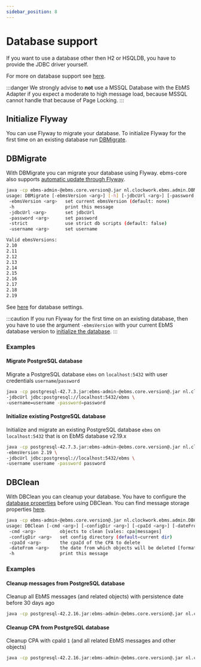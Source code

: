 ```yaml
---
sidebar_position: 8
---
```


# Database support

If you want to use a database other then H2 or HSQLDB, you have to provide the JDBC driver yourself.

For more on database support see [here](/ebms-core/database.md).

:::danger
We strongly advise to **not** use a MSSQL Database with the EbMS Adapter if you expect a moderate to high message load, because MSSQL cannot handle that because of Page Locking.
:::

## Initialize Flyway

You can use Flyway to migrate your database. To initialize Flyway for the first time on an existing database run [DBMigrate](#dbmigrate).

## DBMigrate

With DBMigrate you can migrate your database using Flyway. ebms-core also supports [automatic update through Flyway](/ebms-core/database.md#flyway).

```sh
java -cp ebms-admin-@ebms.core.version@.jar nl.clockwork.ebms.admin.DBMigrate -h
usage: DBMigrate [-ebmsVersion <arg>] [-h] [-jdbcUrl <arg>] [-password <arg>] [-strict] [-username <arg>]
 -ebmsVersion <arg>   set current ebmsVersion (default: none)
 -h                   print this message
 -jdbcUrl <arg>       set jdbcUrl
 -password <arg>      set password
 -strict              use strict db scripts (default: false)
 -username <arg>      set username

Valid ebmsVersions:
2.10
2.11
2.12
2.13
2.14
2.15
2.16
2.17
2.18
2.19
```

See [here](/ebms-core/database.md) for database settings.  

:::caution
If you run Flyway for the first time on an existing database, then you have to use the argument `-ebmsVersion` with your current EbMS database version to [initialize the database](#initialize).
:::

### Examples

#### Migrate PostgreSQL database

Migrate a PostgreSQL database `ebms` on `localhost:5432` with user credentials `username`/`password`

```sh
java -cp postgresql-42.7.3.jar:ebms-admin-@ebms.core.version@.jar nl.clockwork.ebms.admin.DBMigrate \
-jdbcUrl jdbc:postgresql://localhost:5432/ebms \
-username=username -password=password
```

#### Initialize existing PostgreSQL database

Initialize and migrate an existing PostgreSQL database `ebms` on `localhost:5432` that is on EbMS database v2.19.x

```sh
java -cp postgresql-42.7.3.jar:ebms-admin-@ebms.core.version@.jar nl.clockwork.ebms.admin.DBMigrate \
-ebmsVersion 2.19 \
-jdbcUrl jdbc:postgresql://localhost:5432/ebms \
-username username -password password
```

## DBClean

With DBClean you can cleanup your database. You have to configure the [database properties](properties#database) before using DBClean. You can find message storage properties [here](/ebms-core/properties.md#ebms-message-storage).

```sh
java -cp ebms-admin-@ebms.core.version@.jar nl.clockwork.ebms.admin.DBClean -h
usage: DBClean [-cmd <arg>] [-configDir <arg>] [-cpaId <arg>] [-dateFrom <arg>] [-h]
 -cmd <arg>         objects to clean [vales: cpa|messages]
 -configDir <arg>   set config directory (default=current dir)
 -cpaId <arg>       the cpaId of the CPA to delete
 -dateFrom <arg>    the date from which objects will be deleted [format: YYYYMMDD][default: now - 30 days]
 -h                 print this message
 ```

### Examples

#### Cleanup messages from PostgreSQL database

Cleanup all EbMS messages (and related objects) with persistence date before 30 days ago

```sh
java -cp postgresql-42.2.16.jar:ebms-admin-@ebms.core.version@.jar nl.clockwork.ebms.admin.DBClean -cmd messages
```

#### Cleanup CPA from PostgreSQL database

Cleanup CPA with cpaId `1` (and all related EbMS messages and other objects)

```sh
java -cp postgresql-42.2.16.jar:ebms-admin-@ebms.core.version@.jar nl.clockwork.ebms.admin.DBClean -cmd cpa -cpaId=1
```
